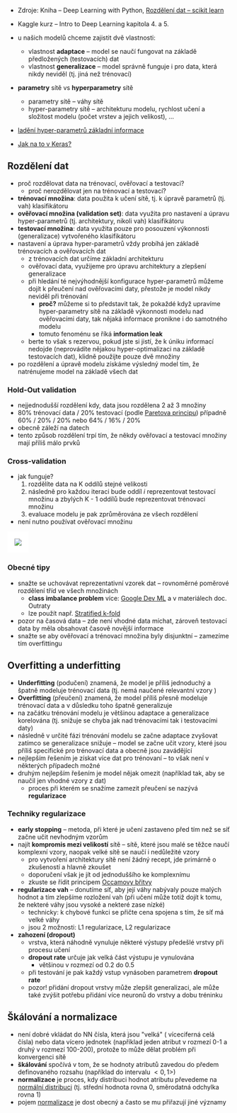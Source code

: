 - Zdroje: Kniha – Deep Learning with Python, [Rozdělení dat – scikit learn](https://scikit-learn.org/stable/modules/cross_validation.html)
- Kaggle kurz – Intro to Deep Learning kapitola 4. a 5.

- u našich modelů chceme zajistit dvě vlastnosti:
	- vlastnost **adaptace** – model se naučí fungovat na základě předložených (testovacích) dat
	- vlastnost **generalizace** –  model správně funguje i pro data, která nikdy neviděl (tj. jiná než trénovací)
- **parametry** sítě vs **hyperparametry** sítě
	- parametry sítě – váhy sítě
	- hyper-parametry sítě – architekturu modelu, rychlost učení a složitost modelu (počet vrstev a jejich velikost), $\dots$
- [ladění hyper-parametrů základní informace](https://aws.amazon.com/what-is/hyperparameter-tuning/)
- [Jak na to v Keras?](https://keras.io/guides/keras_tuner/)
## Rozdělení dat
- proč rozdělovat data na trénovací, ověřovací a testovací?
	- proč nerozdělovat jen na trénovací a testovací?
- **trénovací množina**: data použita k učení sítě, tj. k úpravě parametrů (tj. vah) klasifikátoru
- **ověřovací množina (validation set)**: data využita pro nastavení a úpravu hyper-parametrů (tj. architektury, nikoli vah) klasifikátoru
- **testovací množina**: data využita pouze pro posouzení výkonnosti (generalizace) vytvořeného klasifikátoru
- nastavení a úprava hyper-parametrů vždy probíhá jen základě trénovacích a ověřovacích dat
	- z trénovacích dat určíme základní architekturu
	- ověřovací data, využijeme pro úpravu architektury a zlepšení generalizace 
	- při hledání té nejvýhodnější konfigurace hyper-parametrů můžeme dojít k přeučení nad ověřovacími daty, přestože je model nikdy neviděl při trénování
		- **proč?** můžeme si to představit tak, že pokaždé když upravíme hyper-parametry sítě na základě výkonnosti modelu nad ověřovacími daty, tak nějaká informace pronikne i do samotného modelu 
		- tomuto fenoménu se říká **information leak**
	- berte to však s rezervou, pokud jste si jistí, že k úniku informací nedojde (neprovádíte nějakou hyper-optimalizaci na základě testovacích dat), klidně použijte pouze dvě množiny
- po rozdělení a úpravě modelu získáme výsledný model tím, že natrénujeme model na základě všech dat
### Hold-Out validation
- nejjednodušší rozdělení kdy, data jsou rozdělena 2 až 3 množiny 
- 80% trénovací data / 20% testovací (podle [Paretova principu](https://en.wikipedia.org/wiki/Pareto_principle)) případně 60% / 20% / 20% nebo 64% / 16% / 20% 
- obecně záleží na datech
- tento způsob rozdělení trpí tím, že někdy ověřovací a testovací množiny mají příliš málo prvků
### Cross-validation
- jak funguje?
	1. rozdělíte data na K oddílů stejné velikosti
	2. následně pro každou iteraci bude oddíl $i$ reprezentovat testovací množinu a zbylých K - 1 oddílů bude reprezentovat trénovací množinu
	4. evaluace modelu je pak zprůměrována ze všech rozdělení
- není nutno používat ověřovací množinu

<img src="https://upload.wikimedia.org/wikipedia/commons/thumb/b/b5/K-fold_cross_validation_EN.svg/1920px-K-fold_cross_validation_EN.svg.png" style="background-color:white;padding: 1rem" />

### Obecné tipy
- snažte se uchovávat reprezentativní vzorek dat – rovnoměrné poměrové rozdělení tříd ve všech množinách 
	- **class imbalance problem** více: [Google Dev ML](https://developers.google.com/machine-learning/crash-course/overfitting/imbalanced-datasets) a v materiálech doc. Outraty
	- lze použít např. [Stratified k-fold](https://scikit-learn.org/stable/modules/cross_validation.html#stratified-k-fold)
- pozor na časová data – zde není vhodné data míchat, zároveň testovací data by měla obsahovat časově novější informace
- snažte se aby ověřovací a trénovací množina byly disjunktní – zamezíme tím overfittingu
## Overfitting a underfitting
- **Underfitting** (podučení) znamená, že model je příliš jednoduchý a špatně modeluje trénovací data (tj. nemá naučené relevantní vzory )
- **Overfitting** (přeučení) znamená, že model příliš přesně modeluje trénovací data a v důsledku toho špatně generalizuje
- na začátku trénování modelu je většinou adaptace a generalizace korelována (tj. snižuje se chyba jak nad trénovacími tak i testovacími daty)
- následně v určité fázi trénování modelu se začne adaptace zvyšovat zatímco se generalizace snižuje – model se začne učit vzory, které jsou příliš specifické pro trénovací data a obecně jsou zavádějící 
- nejlepším řešením je získat více dat pro trénovaní – to však není v některých případech možné 
- druhým nejlepším řešením je model nějak omezit (například tak, aby se naučil jen vhodné vzory z dat)
	- proces při kterém se snažíme zamezit přeučení se nazývá **regularizace**
### Techniky regularizace
- **early stopping** – metoda, při které je učení zastaveno před tím než se síť začne učit nevhodným vzorům
- najít **kompromis mezi velikostí** sítě – sítě, které jsou malé se těžce naučí komplexní vzory, naopak velké sítě se naučí i nedůležité vzory
	- pro vytvoření architektury sítě není žádný recept, jde primárně o zkušeností a hlavně zkoušet
	- doporučení však je jít od jednoduššího ke komplexnímu
	- zkuste se řídit principem [Occamovy břitvy](https://cs.wikipedia.org/wiki/Occamova_břitva)
- **regularizace vah** – donutíme síť, aby její váhy nabývaly pouze malých hodnot a tím zlepšíme rozložení vah (při učení může totiž dojít k tomu, že nekteré váhy jsou vysoké a nekteré zase nízké)
	- technicky: k chybové funkci se přičte cena spojena s tím, že síť má velké váhy
	- jsou 2 možnosti: L1 regularizace, L2 regularizace
- **zahození (dropout)**
	- vrstva, která náhodně vynuluje některé výstupy předešlé vrstvy při procesu učení
	- **dropout rate** určuje jak velká část výstupu je vynulována
		- většinou v rozmezí od $0.2$ do $0.5$
	- při testování je pak každý vstup vynásoben parametrem **dropout rate**
	- pozor! přidání dropout vrstvy může zlepšit generalizaci, ale může také zvýšit potřebu přidání více neuronů do vrstvy a dobu tréninku
## Škálování a normalizace
- není dobré vkládat do NN čísla, která jsou "velká" ( víceciferná celá čísla) nebo data vícero jednotek (například jeden atribut v rozmezí 0-1 a druhý v rozmezí 100-200), protože to může dělat problém při konvergenci sítě
- **škálování** spočívá v tom, že se hodnoty atributů zavedou do předem definovaného rozsahu (například do intervalu $< 0, 1 >$)
- **normalizace** je proces, kdy distribuci hodnot atributu převedeme na [normální distribuci](https://en.wikipedia.org/wiki/Normal_distribution) (tj. střední hodnota rovna 0, směrodatná odchylka rovna 1)
- pojem [normalizace](https://en.wikipedia.org/wiki/Normalization_(statistics)) je dost obecný a často se mu přiřazují jiné významy

